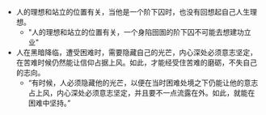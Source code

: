 - 人的理想和站立的位置有关，当他是一个阶下囚时，也没有回想起自己人生理想。
	- "人的理想和站立的位置有关，一个身陷囹圄的阶下囚不可能去想建功立业"
- 人在黑暗降临，遭受困难时，需要隐藏自己的光芒，内心深处必须意志坚定，在苦难时候仍然能让信仰占据上风。如此，才能经受住苦难的磨砺，不失自己的志向。
	- “有时候，人必须隐藏他的光芒，以便在当时困难处境之下仍能让他的意志占上风，内心深处必须意志坚定，并且要不一点流露在外。如此，就能在困难中坚持。”